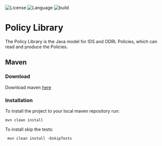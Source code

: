 ![License](https://img.shields.io/badge/License-Apache_2.0-d22028.svg) ![Language](https://img.shields.io/badge/Language-Java-b74237.svg) ![build](https://img.shields.io/badge/Build-Maven-ff6805.svg)
# Policy Library
The Policy Library is the Java model for IDS and ODRL Policies, which can read and produce the Policies.
## Maven
### Download
Download maven [here](https://maven.apache.org)
### Installation
To install the project to your local maven repository run:

    mvn clean install
To install skip the tests:

     mvn clean install -DskipTests
